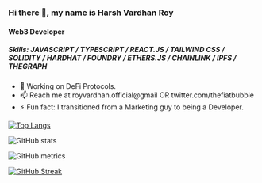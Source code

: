 ### Hi there 👋, my name is Harsh Vardhan Roy
#### Web3 Developer

##### Skills: JAVASCRIPT / TYPESCRIPT / REACT.JS / TAILWIND CSS /  SOLIDITY / HARDHAT / FOUNDRY / ETHERS.JS / CHAINLINK / IPFS / THEGRAPH



- 🔭 Working on DeFi Protocols.   
- 📫 Reach me at royvardhan.official@gmail OR twitter.com/thefiatbubble
- ⚡ Fun fact: I transitioned from a Marketing guy to being a Developer.


[![Top Langs](https://github-readme-stats.vercel.app/api/top-langs/?username=royvardhan)](https://github.com/anuraghazra/github-readme-stats)

![GitHub stats](https://github-readme-stats.vercel.app/api?username=royvardhan&show_icons=true)  

![GitHub metrics](https://metrics.lecoq.io/royvardhan)  

[![GitHub Streak](https://github-readme-streak-stats.herokuapp.com?user=royvardhan&theme=dark&hide_border=true)](https://git.io/streak-stats)

